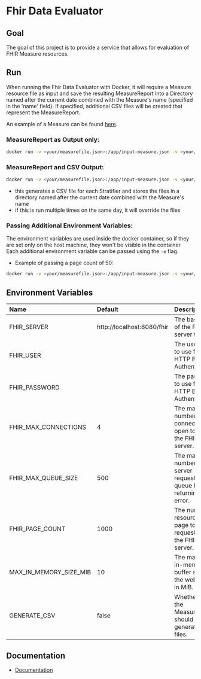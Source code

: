 
# Fhir Data Evaluator


## Goal

The goal of this project is to provide a service that allows for evaluation of FHIR Measure resources.

## Run

When running the Fhir Data Evaluator with Docker, it will require a Measure resource file as input and save the resulting
MeasureReport into a Directory named after the current date combined with the Measure's name (specified in the 'name' field).
If specified, additional CSV files will be created that represent the MeasureReport.

An example of a Measure can be found [here](Documentation/example-measures/example-measure-1.json).

### MeasureReport as Output only:
```sh
docker run -v <your/measurefile.json>:/app/input-measure.json -v <your/output/dir>:/app/output -e FHIR_SERVER=<http://your-fhir-server/fhir> -it ghcr.io/medizininformatik-initiative/fhir-data-evaluator:latest
```
### MeasureReport and CSV Output:

```sh
docker run -v <your/measurefile.json>:/app/input-measure.json -v <your/output/dir>:/app/output -e CONVERT_TO_CSV=true -e FHIR_SERVER=<http://your-fhir-server/fhir> -it ghcr.io/medizininformatik-initiative/fhir-data-evaluator:latest
```
* this generates a CSV file for each Stratifier and stores the files in a directory named after the current date combined 
with the Measure's name
* if this is run multiple times on the same day, it will override the files

### Passing Additional Environment Variables:

The environment variables are used inside the docker container, so if they are set only on the host machine, they won't
be visible in the container. Each additional environment variable can be passed using the `-e` flag.
* Example of passing a page count of 50:
```sh
docker run -v <your/measurefile.json>:/app/input-measure.json -v <your/output/dir>:/app/output -e FHIR_SERVER=<http://your-fhir-server/fhir> -e FHIR_PAGE_COUNT=50 -it ghcr.io/medizininformatik-initiative/fhir-data-evaluator:latest
```

## Environment Variables

| Name                   | Default                    | Description                                                                 |
|:-----------------------|:---------------------------|:----------------------------------------------------------------------------|
| FHIR_SERVER            | http://localhost:8080/fhir | The base URL of the FHIR server to use.                                     |
| FHIR_USER              |                            | The username to use for HTTP Basic Authentication.                          |
| FHIR_PASSWORD          |                            | The password to use for HTTP Basic Authentication.                          |
| FHIR_MAX_CONNECTIONS   | 4                          | The maximum number of connections to open towards the FHIR server.          |
| FHIR_MAX_QUEUE_SIZE    | 500                        | The maximum number FHIR server requests to queue before returning an error. |
| FHIR_PAGE_COUNT        | 1000                       | The number of resources per page to request from the FHIR server.           |
| MAX_IN_MEMORY_SIZE_MIB | 10                         | The maximum in-memory buffer size for the webclient in MiB.                 |
| GENERATE_CSV           | false                      | Whether for the MeasureReport should be generated CSV files.                |


## Documentation

* [Documentation](Documentation/Documentation.md)
